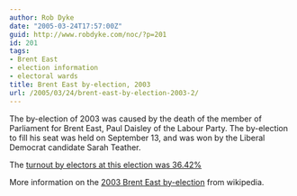 ```yaml
---
author: Rob Dyke
date: "2005-03-24T17:57:00Z"
guid: http://www.robdyke.com/noc/?p=201
id: 201
tags:
- Brent East
- election information
- electoral wards
title: Brent East by-election, 2003
url: /2005/03/24/brent-east-by-election-2003-2/
---
```

The by-election of 2003 was caused by the death of the member of Parliament for Brent East, Paul Daisley of the Labour Party. The by-election to fill his seat was held on September 13, and was won by the Liberal Democrat candidate Sarah Teather.

The [turnout by electors at this election was 36.42%](http://www2.brent.gov.uk/elections.nsf/24878f4b00d4f0f68025663c006c7944/cc78a3f1770f34d680256d9d003dbafa!OpenDocument)

More information on the [2003 Brent East by-election](http://en.wikipedia.org/wiki/Brent_East_by-election%2C_2003) from wikipedia.